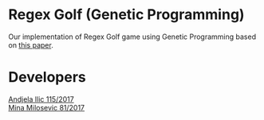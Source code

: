# Regex Golf (Genetic Programming)
Our implementation of Regex Golf game using Genetic Programming based on [this paper](https://www.human-competitive.org/sites/default/files/bartoli-paper.pdf).

# Developers
[Andjela Ilic 115/2017](https://github.com/ilicandjela) <br>
[Mina Milosevic 81/2017](https://github.com/sardothien)
